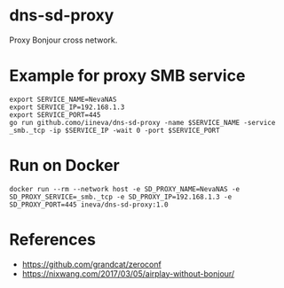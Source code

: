 # dns-sd-proxy

Proxy Bonjour cross network.

# Example for proxy SMB service

```shell
export SERVICE_NAME=NevaNAS
export SERVICE_IP=192.168.1.3
export SERVICE_PORT=445
go run github.como/iineva/dns-sd-proxy -name $SERVICE_NAME -service _smb._tcp -ip $SERVICE_IP -wait 0 -port $SERVICE_PORT
```

# Run on Docker

```shell
docker run --rm --network host -e SD_PROXY_NAME=NevaNAS -e SD_PROXY_SERVICE=_smb._tcp -e SD_PROXY_IP=192.168.1.3 -e SD_PROXY_PORT=445 ineva/dns-sd-proxy:1.0
```

# References

- <https://github.com/grandcat/zeroconf>
- <https://nixwang.com/2017/03/05/airplay-without-bonjour/>
